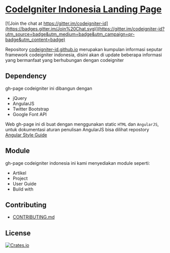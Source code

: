 # [CodeIgniter Indonesia Landing Page](http://codeigniter-id.github.io)

[![Join the chat at https://gitter.im/codeigniter-id](https://badges.gitter.im/Join%20Chat.svg)](https://gitter.im/codeigniter-id?utm_source=badge&utm_medium=badge&utm_campaign=pr-badge&utm_content=badge)

Repository [codeigniter-id.github.io](http://codeigniter-id.github.io) merupakan kumpulan informasi seputar framework codeigniter indonesia, disini akan di update beberapa informasi yang bermanfaat yang berhubungan dengan codeigniter

## Dependency

gh-page codeigniter ini dibangun dengan

* jQuery
* AngularJS
* Twitter Bootstrap
* Google Font API

Web gh-page ini di buat dengan menggunakan static `HTML` dan `AngularJS`, 
untuk dokumentasi aturan penulisan AngularJS bisa dilihat repostory [Angular Style Guide](https://github.com/johnpapa/angular-styleguide)

## Module

gh-page codeigniter indonesia ini kami menyediakan module seperti:

* Artikel
* Project 
* User Guide
* Build with

## Contributing

* [CONTRIBUTING.md](blob/master/CONTRIBUTING.md)

## License
[![Crates.io](https://img.shields.io/crates/l/rustc-serialize.svg)](LICENSE)


